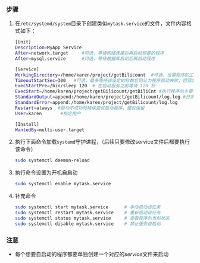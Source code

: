 ### 步骤

1. 在`/etc/systemd/system`目录下创建类似`mytask.service`的文件，文件内容格式如下：

   ```bash
   [Unit]
   Description=MyApp Service
   After=network.target     #可选，等待网络连接后再启动想要的程序
   After=mysql.service		#可选，等待数据库启动后再启动程序
   
   [Service]
   WorkingDirectory=/home/karen/project/getBilicount  #可选，设置程序的工作目录（某些运行需要同目录下其他的文件的程序需要），但我使用中有问题
   TimeoutStartSec=300   #可选，最多等待该设定的秒数后则认为程序启动失败，但我实际使用中似乎没用
   ExecStartPre=/bin/sleep 120  # 在启动服务之前等待 120 秒
   ExecStart=/home/karen/project/getBilicount/getBiliCnt #执行程序的主要参数，务必使用绝对路径！！
   StandardOutput=append:/home/karen/project/getBilicount/log.log #日志和报错可以重定向到指定目录，要求绝对路径，可根据情况保留
   StandardError=append:/home/karen/project/getBilicount/log.log
   Restart=always  #启动不成功时持续尝试启动程序，建议保留
   User=karen		#指定用户
   
   [Install]
   WantedBy=multi-user.target
   ```

2. 执行下面命令加载`systemd`守护进程，（后续只要修改service文件后都要执行该命令）

   ```bash
   sudo systemctl daemon-reload
   ```

3. 执行命令设置为开机自启动

   ```bash
   sudo systemctl enable mytask.service
   ```

4. 补充命令

   ```bash
   sudo systemctl start mytask.service  	# 手动启动该任务
   sudo systemctl restart mytask.service  	# 重新启动该任务
   sudo systemctl status mytask.service   	# 查看程序的当前状态
   sudo systemctl disable mytask.service	# 禁止服务自启动
   ```



### 注意

- 每个想要自启动的程序都要单独创建一个对应的*service*文件来启动